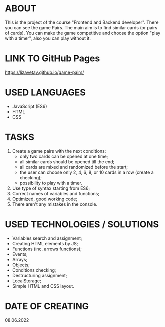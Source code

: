 # ABOUT
This is the project of the course "Frontend and Backend developer". There you can see the game Pairs. The main aim is to find similar cards (or pairs of cards). You can make the game competitive and choose the option "play with a timer", also you can play without it.
<!-- The task is from course "Frontend and Backend developer" by SkillBox -->

# LINK TO GitHub Pages
https://lizavetay.github.io/game-pairs/

# USED LANGUAGES
- JavaScript (ES6)
- HTML
- CSS

# TASKS
1) Create a game pairs with the next conditions:
    - only two cards can be opened at one time;
    - all similar cards should be opened till the end;
    - all cards are mixed and randomized before the start;
    - the user can choose only 2, 4, 6, 8, or 10 cards in a row (create a checking);
    - possibility to play with a timer.
2) Use type of syntax starting from ES6;
3) Correct names of variables and functions;
4) Optimized, good working code;
5) There aren't any mistakes in the console.

# USED TECHNOLOGIES / SOLUTIONS
- Variables search and assignment;
- Creating HTML elements by JS;
- Functions (inc. arrows functions);
- Events;
- Arrays;
- Objects;
- Conditions checking;
- Destructuring assignment;
- LocalStorage;
- Simple HTML and CSS layout.

# DATE OF CREATING
08.06.2022
